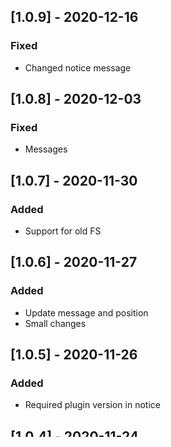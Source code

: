 ## [1.0.9] - 2020-12-16
### Fixed
- Changed notice message

## [1.0.8] - 2020-12-03
### Fixed
- Messages

## [1.0.7] - 2020-11-30
### Added
- Support for old FS

## [1.0.6] - 2020-11-27
### Added
- Update message and position
- Small changes

## [1.0.5] - 2020-11-26
### Added
- Required plugin version in notice

## [1.0.4] - 2020-11-24
### Fixed
- Conditions for messages

## [1.0.3] - 2020-11-24
### Fixed
- Translations and messages

## [1.0.2] - 2020-11-20
### Added
- Missing messages and translations

## [1.0.1] - 2020-11-20
### Added
- Implements Hookable

## [1.0.0] - 2020-11-19
### Added
- First version